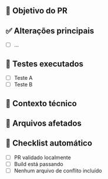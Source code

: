 ## 📌 Objetivo do PR
<!-- Explique o que está sendo feito e por quê -->

## ✅ Alterações principais
- [ ] ...

## 🧪 Testes executados
- [ ] Teste A
- [ ] Teste B

## 🧠 Contexto técnico
<!-- Detalhes de implementação, decisões, etc -->

## 📎 Arquivos afetados
<!-- Lista dos principais arquivos alterados -->

## 🧼 Checklist automático
- [ ] PR validado localmente
- [ ] Build está passando
- [ ] Nenhum arquivo de conflito incluído
